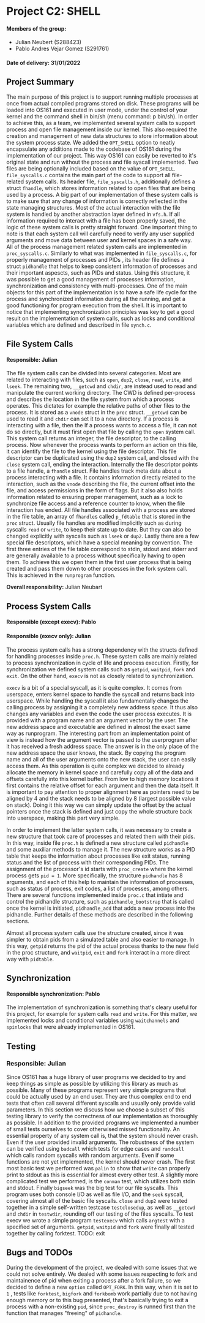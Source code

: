 # Project C2: SHELL
#### Members of the group: 
- Julian Neubert (S288423)
- Pablo Andres Vejar Gomez (S291761)

#### Date of delivery: 31/01/2022

## Project Summary
The main purpose of this project is to support running multiple processes at once from actual compiled programs stored on disk. These programs will be loaded into OS161 and executed in user mode, under the control of your kernel and the command shell in bin/sh (menu command: p bin/sh). 
In order to achieve this, as a team, we implemented several system calls to support process and open file management inside our kernel. This also required the creation and management of new data structures to store information about the system process state.
We added the `OPT_SHELL` option to neatly encapsulate any additions made to the codebase of OS161 during the implementation of our project. This way OS161 can easily be reverted to it's original state and run without the process and file syscall implemented. Two files are being optionally included based on the value of `OPT_SHELL`.
`file_syscalls.c` contains the main part of the code to support all file-related system calls. Its header file, `file_syscalls.h`, additionally defines a struct `fhandle`, which stores information related to open files that are being used by a process. A big part of our implementation of these system calls is to make sure that any change of information is correctly reflected in the state managing structures. Most of the actual interaction with the file system is handled by another abstraction layer defined in `vfs.h`. If all information required to interact with a file has been properly saved, the logic of these system calls is pretty straight forward. One important thing to note is that each system call will carefully need to verify any user supplied arguments and move data between user and kernel spaces in a safe way.
All of the process management related system calls are implemented in `proc_syscalls.c`. Similarly to what was implemented in `file_syscalls.c`, for properly management of processes and PIDs , its header file defines a struct `pidhandle` that helps to keep consistent information of processes and their important aspescts, such as PIDs and status. Using this structure, it was possible to get a good management of processes information, synchronization and consistency with multi-processes. One of the main objects for this part of the implementation is to have a safe life cycle for the process and synchronized information during all the running, and get a good functioning for program execution from the shell. 
It is important to notice that implementing synchronization principles was key to get a good result on the implementation of system calls, such as locks and conditional variables which are defined and described in file `synch.c`.

## File System Calls
#### Responsible: Julian
The file system calls can be divided into several categories. Most are related to interacting with files, such as `open`, `dup2`, `close`, `read`, `write`, and `lseek`. The remaining two, `__getcwd` and `chdir`, are instead used to read and manipulate the current working directory.
The CWD is defined per-process and describes the location in the file system from which a process operates. This dictates for example the relative paths of other files to the process. It is stored as a `vnode` struct in the `proc` struct. `__getcwd` can be used to read it and `chdir` can set it to a new directory.
If a process is interacting with a file, then the 
If a process wants to access a file, it can not do so directly, but it must first open that file by calling the `open` system call. This system call returns an integer, the file descriptor, to the calling process. Now whenever the process wants to perform an action on this file, it can identify the file to the kernel using the file descriptor. This file descriptor can be duplicated using the `dup2` system call, and closed with the `close` system call, ending the interaction.
Internally the file descriptor points to a file handle, a `fhandle` struct. File handles track meta data about a process interacting with a file. It contains information directly related to the interaction, such as the `vnode` describing the file, the current offset into the file, and access permissions in the form of flags. But it also also holds information related to ensuring proper management, such as a lock to synchronize file access and a reference counter to know, when the file interaction has ended.
All file handles associated with a process are stored in the file table, an array of `fhandle`s called `p_fdtable` that is stored in the `proc` struct. Usually file handles are modified implicitly such as during syscalls `read` or `write`, to keep their state up to date. But they can also be changed explicitly with syscalls such as `lseek` or `dup2`.
Lastly there are a few special file descriptors, which have a special meaning by convention. The first three entries of the file table correspond to stdin, stdout and stderr and are generally available to a process without specifically having to open them. To achieve this we open them in the first user process that is being created and pass them down to other processes in the fork system call. This is achieved in the `runprogram` function.

**Overall responsibility:** Julian Neubart

## Process System Calls
#### Responsible (except execv): Pablo
#### Responsible (execv only): Julian

The process system calls has a strong dependency with the structs defined for handling processes inside `proc.h`. These system calls are mainly related to process synchronization in cycle of life and process execution. Firstly, for synchronization we defined system calls such as `getpid`, `waitpid`, `fork` and `exit`. On the other hand, `execv` is not as closely related to synchronization.

`execv` is a bit of a special syscall, as it is quite complex. It comes from userspace, enters kernel space to handle the syscall and returns back into userspace. While handling the syscall it also fundamentally changes the calling process by assigning it a completely new address space. It thus also changes any variables and even the code the user process executes. It is provided with a program name and an argument vector by the user. The new address space and executable are defined in almost the exact same way as runprogram. The interesting part from an implementation point of view is instead how the argument vector is passed to the userprogram after it has received a fresh address space. The answer is in the only place of the new address space the user knows, the stack.
By copying the program name and all of the user arguments onto the new stack, the user can easily access them. As this operation is quite complex we decided to already allocate the memory in kernel space and carefully copy all of the data and offsets carefully into this kernel buffer. From low to high memory locations it first contains the relative offset for each argument and then the data itself. It is important to pay attention to proper alignment here as pointers need to be aligned by 4 and the stack needs to be aligned by 8 (largest possible value on stack). Doing it this way we can simply update the offset by the actual pointers once the stack is defined and just copy the whole structure back into userspace, making this part very simple.

In order to implement the latter system calls, it was necessary to create a new structure that took care of processes and related them with their pids. In this way, inside file `proc.h` is defined a new structure called `pidhandle` and some auxiliar methods to manage it. The new structure works as a PID table that keeps the information about processes like exit status, running status and the list of process with their corresponding PIDs. The assignment of the processor's id starts with `proc_create` where the kernel process gets `pid = 1`.
More specifically, the structure `pidhandle` has 8 arguments, and each of this help to maintain the information of processes, such as status of process, exit codes, a list of processes, among others. There are several functions implemented inside `proc.c` that intiate and control the pidhandle structure, such as `pidhandle_bootstrap` that is called once the kernel is initiated, `pidhandle_add` that adds a new process into the pidhandle. Further details of these methods are described in the following sections. 

Almost all process system calls use the structure created, since it was simpler to obtain pids from a simulated table and also easier to manage. In this way, `getpid` returns the pid of the actual process thanks to the new field in the proc structure, and `waitpid`, `exit` and `fork` interact in a more direct way with `pidtable`.


## Synchronization

#### Responsible synchronization: Pablo
The implementation of synchronization is something that's cleary useful for this project, for example for system calls `read` and `write`. For this matter, we implemented locks and conditional variables using `waitchannels` and `spinlocks` that were already implemented in OS161.


## Testing
### Responsible: Julian
Since OS161 has a huge library of user programs we decided to try and keep things as simple as possible by utilizing this library as much as possible. Many of these programs represent very simple programs that could be actually used by an end user. They are thus complex end to end tests that often call several different syscalls and usually only provide valid parameters. In this section we discuss how we choose a subset of this testing library to verify the correctness of our implementation as thoroughly as possible. In addition to the provided programs we implemented a number of small tests ourselves to cover otherwised missed functionality.
An essential property of any system call is, that the system should never crash. Even if the user provided invalid arguments. The robustness of the system can be verified using `badcall` which tests for edge cases and `randcall` which calls random syscalls with random arguments. Even if some functions are not yet implemented, the kernel should never crash.
The first most basic test we performed was `palin` to show that `write` can properly print to stdout as this is essential for almost every other test. A slightly more complicated test we performed, is the `conman` test, which utilizes both stdin and stdout. Finally `bigseek` was the big test for our file syscalls. This program uses both console I/O as well as file I/O, and the `seek` syscall, covering almost all of the basic file syscalls. `close` and `dup2` were tested together in a simple self-written testcase `testclosedup`, as well as `__getcwd` and `chdir` in `testwdir`, rounding off our testing of the files syscalls.
To test execv we wrote a simple program `testexecv` which calls `argtest` with a specified set of arguments. `getpid`, `waitpid` and `fork` were finally all tested together by calling forktest. TODO: exit

## Bugs and TODOs

During the development of the project, we dealed with some issues that we could not solve entirely. 
We dealed with some issues respecting to fork and maintainence of pid when exiting a process after a fork failure, so we decided to define a new `option` called `OPT_FORK`. In this way, when it is set to `1` , tests like `forktest`, `bigfork` and `forkbomb` work partially due to not having enough memory or to this bug presented, that's basically trying to exit a process with a non-existing `pid`, since `proc_destroy` is runned first than the function that manages "freeing" of `pidhandle`.

